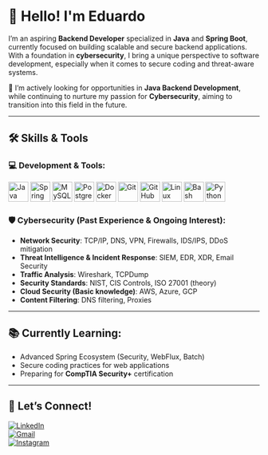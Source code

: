 # 👋 Hello! I'm Eduardo

I’m an aspiring **Backend Developer** specialized in **Java** and **Spring Boot**, currently focused on building scalable and secure backend applications. With a foundation in **cybersecurity**, I bring a unique perspective to software development, especially when it comes to secure coding and threat-aware systems.

🎯 I’m actively looking for opportunities in **Java Backend Development**, while continuing to nurture my passion for **Cybersecurity**, aiming to transition into this field in the future.

---

## 🛠️ Skills & Tools

### 💻 Development & Tools:
<p align="left">
  <!-- Languages & Frameworks -->
  <img src="https://cdn.jsdelivr.net/gh/devicons/devicon/icons/java/java-original.svg" height="40" alt="Java" />
  <img src="https://cdn.jsdelivr.net/gh/devicons/devicon/icons/spring/spring-original.svg" height="40" alt="Spring Boot" />
  <img src="https://cdn.jsdelivr.net/gh/devicons/devicon/icons/mysql/mysql-original.svg" height="40" alt="MySQL" />
  <img src="https://cdn.jsdelivr.net/gh/devicons/devicon/icons/postgresql/postgresql-original.svg" height="40" alt="PostgreSQL" />
  <img src="https://cdn.jsdelivr.net/gh/devicons/devicon/icons/docker/docker-original.svg" height="40" alt="Docker" />
  <img src="https://cdn.jsdelivr.net/gh/devicons/devicon/icons/git/git-original.svg" height="40" alt="Git" />
  <img src="https://cdn.jsdelivr.net/gh/devicons/devicon/icons/github/github-original.svg" height="40" alt="GitHub" />
  <img src="https://cdn.jsdelivr.net/gh/devicons/devicon/icons/linux/linux-original.svg" height="40" alt="Linux" />
  <img src="https://cdn.jsdelivr.net/gh/devicons/devicon/icons/bash/bash-original.svg" height="40" alt="Bash" />
  <img src="https://cdn.jsdelivr.net/gh/devicons/devicon/icons/python/python-original.svg" height="40" alt="Python" />
</p>

### 🛡️ Cybersecurity (Past Experience & Ongoing Interest):
- **Network Security**: TCP/IP, DNS, VPN, Firewalls, IDS/IPS, DDoS mitigation  
- **Threat Intelligence & Incident Response**: SIEM, EDR, XDR, Email Security  
- **Traffic Analysis**: Wireshark, TCPDump  
- **Security Standards**: NIST, CIS Controls, ISO 27001 (theory)  
- **Cloud Security (Basic knowledge)**: AWS, Azure, GCP  
- **Content Filtering**: DNS filtering, Proxies  

---

## 📚 Currently Learning:
- Advanced Spring Ecosystem (Security, WebFlux, Batch)
- Secure coding practices for web applications
- Preparing for **CompTIA Security+** certification

---

## 🤝 Let’s Connect!

[![LinkedIn](https://img.shields.io/badge/LinkedIn-blue?style=for-the-badge&logo=linkedin)](https://www.linkedin.com/in/seu-perfil)  
[![Gmail](https://img.shields.io/badge/Gmail-D14836?style=for-the-badge&logo=gmail&logoColor=white)](mailto:seuemail@gmail.com)  
[![Instagram](https://img.shields.io/badge/Instagram-E4405F?style=for-the-badge&logo=instagram&logoColor=white)](https://www.instagram.com/seu_usuario)

